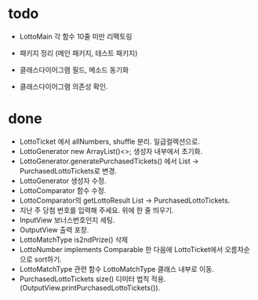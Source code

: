 # todo
- LottoMain 각 함수 10줄 미만 리팩토링
  
- 패키지 정리 (메인 패키지, 테스트 패키지)
  
- 클래스다이어그램 필드, 메소드 동기화
- 클래스다이어그램 의존성 확인.


# done
- LottoTicket 에서 allNumbers, shuffle 분리. 일급컬렉션으로.
- LottoGenerator new ArrayList()<>; 생성자 내부에서 초기화.
- LottoGenerator.generatePurchasedTickets() 에서 List<LottoTicket> -> PurchasedLottoTickets로 변경.
- LottoGenerator 생성자 수정.
- LottoComparator 함수 수정.
- LottoComparator의 getLottoResult List<LottoTicket> -> PurchasedLottoTickets.
- 지난 주 당첨 번호를 입력해 주세요. 위에 한 줄 띄우기.
- InputView 보너스번호인지 세팅.
- OutputView 출력 포장.
- LottoMatchType is2ndPrize() 삭제
- LottoNumber implements Comparable 한 다음에 LottoTicket에서 오름차순으로 sort하기.
- LottoMatchType 관련 함수 LottoMatchType 클래스 내부로 이동.
- PurchasedLottoTickets size() 디미터 법칙 적용. (OutputView.printPurchasedLottoTickets()).
